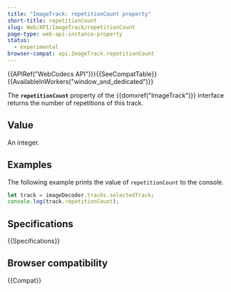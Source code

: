 ```yaml
---
title: "ImageTrack: repetitionCount property"
short-title: repetitionCount
slug: Web/API/ImageTrack/repetitionCount
page-type: web-api-instance-property
status:
  - experimental
browser-compat: api.ImageTrack.repetitionCount
---
```


{{APIRef("WebCodecs API")}}{{SeeCompatTable}}{{AvailableInWorkers("window_and_dedicated")}}

The **`repetitionCount`** property of the {{domxref("ImageTrack")}} interface returns the number of repetitions of this track.

## Value

An integer.

## Examples

The following example prints the value of `repetitionCount` to the console.

```js
let track = imageDecoder.tracks.selectedTrack;
console.log(track.repetitionCount);
```

## Specifications

{{Specifications}}

## Browser compatibility

{{Compat}}
